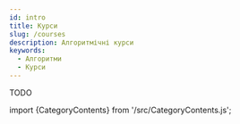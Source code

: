 ```yaml
---
id: intro
title: Курси
slug: /courses
description: Алгоритмічні курси
keywords:
  - Алгоритми
  - Курси
---
```


TODO

import {CategoryContents} from '/src/CategoryContents.js';

<CategoryContents category="courses"/>

